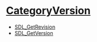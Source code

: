 #  [CategoryVersion](CategoryVersion)

<!-- BEGIN CATEGORY LIST -->
- [SDL_GetRevision](SDL_GetRevision)
- [SDL_GetVersion](SDL_GetVersion)
<!-- END CATEGORY LIST -->

